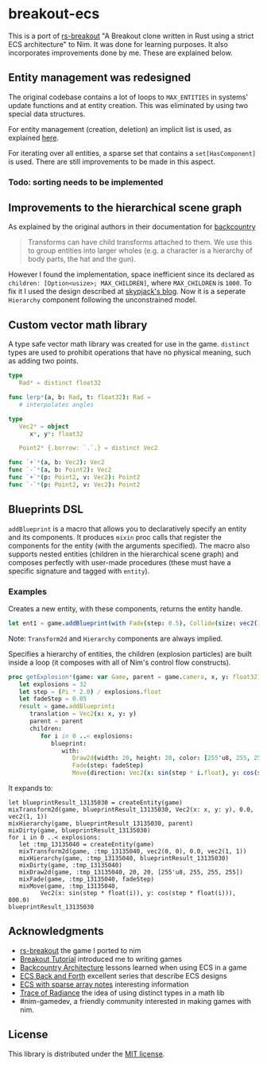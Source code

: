 # breakout-ecs

This is a port of [rs-breakout](https://github.com/michalbe/rs-breakout)
"A Breakout clone written in Rust using a strict ECS architecture" to Nim.
It was done for learning purposes. It also incorporates improvements done by me.
These are explained below.

## Entity management was redesigned

The original codebase contains a lot of loops to ``MAX_ENTITIES`` in systems'
update functions and at entity creation. This was eliminated by using two special data structures.

For entity management (creation, deletion) an implicit list is used, as explained
[here](https://skypjack.github.io/2019-05-06-ecs-baf-part-3/).

For iterating over all entities, a sparse set that contains a ``set[HasComponent]`` is used.
There are still improvements to be made in this aspect.

### Todo: sorting needs to be implemented

## Improvements to the hierarchical scene graph

As explained by the original authors in their documentation for
[backcountry](https://piesku.com/backcountry/architecture#scene)

> Transforms can have child transforms attached to them. We use this to group
> entities into larger wholes (e.g. a character is a hierarchy of body parts,
> the hat and the gun).

However I found the implementation, space inefficient since its declared as
``children: [Option<usize>; MAX_CHILDREN]``, where ``MAX_CHILDREN`` is ``1000``.
To fix it I used the design described at
[skypjack's blog](https://skypjack.github.io/2019-06-25-ecs-baf-part-4/).
Now it is a seperate ``Hierarchy`` component following the unconstrained model.

## Custom vector math library

A type safe vector math library was created for use in the game. ``distinct`` types are
used to prohibit operations that have no physical meaning, such as adding two points.

```nim
type
   Rad* = distinct float32

func lerp*(a, b: Rad, t: float32): Rad =
   # interpolates angles

type
   Vec2* = object
      x*, y*: float32

   Point2* {.borrow: `.`.} = distinct Vec2

func `+`*(a, b: Vec2): Vec2
func `-`*(a, b: Point2): Vec2
func `+`*(p: Point2, v: Vec2): Point2
func `-`*(p: Point2, v: Vec2): Point2
```

## Blueprints DSL

``addBlueprint`` is a macro that allows you to declaratively specify an entity and its components.
It produces ``mixin`` proc calls that register the components for the entity (with the arguments specified).
The macro also supports nested entities (children in the hierarchical scene graph) and composes perfectly
with user-made procedures (these must have a specific signature and tagged with ``entity``).

### Examples

Creates a new entity, with these components, returns the entity handle.

```nim
let ent1 = game.addBlueprint(with Fade(step: 0.5), Collide(size: vec2(100.0, 20.0)), Move(speed: 600.0))
```

Note: ``Transform2d`` and ``Hierarchy`` components are always implied.

Specifies a hierarchy of entities, the children (explosion particles) are built inside a loop
(it composes with all of Nim's control flow constructs).

```nim
proc getExplosion*(game: var Game, parent = game.camera, x, y: float32): Entity =
   let explosions = 32
   let step = (Pi * 2.0) / explosions.float
   let fadeStep = 0.05
   result = game.addBlueprint:
      translation = Vec2(x: x, y: y)
      parent = parent
      children:
         for i in 0 ..< explosions:
            blueprint:
               with:
                  Draw2d(width: 20, height: 20, color: [255'u8, 255, 255, 255])
                  Fade(step: fadeStep)
                  Move(direction: Vec2(x: sin(step * i.float), y: cos(step * i.float)), speed: 800.0)
```

It expands to:

```
let blueprintResult_13135030 = createEntity(game)
mixTransform2d(game, blueprintResult_13135030, Vec2(x: x, y: y), 0.0, vec2(1, 1))
mixHierarchy(game, blueprintResult_13135030, parent)
mixDirty(game, blueprintResult_13135030)
for i in 0 ..< explosions:
   let :tmp_13135040 = createEntity(game)
   mixTransform2d(game, :tmp_13135040, vec2(0, 0), 0.0, vec2(1, 1))
   mixHierarchy(game, :tmp_13135040, blueprintResult_13135030)
   mixDirty(game, :tmp_13135040)
   mixDraw2d(game, :tmp_13135040, 20, 20, [255'u8, 255, 255, 255])
   mixFade(game, :tmp_13135040, fadeStep)
   mixMove(game, :tmp_13135040,
         Vec2(x: sin(step * float(i)), y: cos(step * float(i))), 800.0)
blueprintResult_13135030
```

## Acknowledgments

- [rs-breakout](https://github.com/michalbe/rs-breakout) the game I ported to nim
- [Breakout Tutorial](https://github.com/piesku/breakout/tree/tutorial) introduced me to writing games
- [Backcountry Architecture](https://piesku.com/backcountry/architecture) lessons learned when using ECS in a game
- [ECS Back and Forth](https://skypjack.github.io/2019-02-14-ecs-baf-part-1/) excellent series that describe ECS designs
- [ECS with sparse array notes](https://gist.github.com/dakom/82551fff5d2b843cbe1601bbaff2acbf) interesting information
- [Trace of Radiance](https://github.com/mratsim/trace-of-radiance#correctness) the idea of using distinct types in a math lib
- #nim-gamedev, a friendly community interested in making games with nim.

## License
This library is distributed under the [MIT license](LICENSE).
